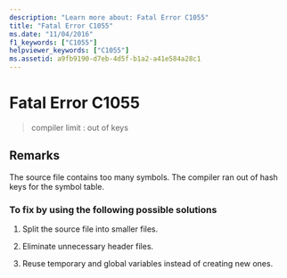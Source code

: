 ```yaml
---
description: "Learn more about: Fatal Error C1055"
title: "Fatal Error C1055"
ms.date: "11/04/2016"
f1_keywords: ["C1055"]
helpviewer_keywords: ["C1055"]
ms.assetid: a9fb9190-d7eb-4d5f-b1a2-a41e584a28c1
---
```

# Fatal Error C1055

> compiler limit : out of keys

## Remarks

The source file contains too many symbols. The compiler ran out of hash keys for the symbol table.

### To fix by using the following possible solutions

1. Split the source file into smaller files.

1. Eliminate unnecessary header files.

1. Reuse temporary and global variables instead of creating new ones.
